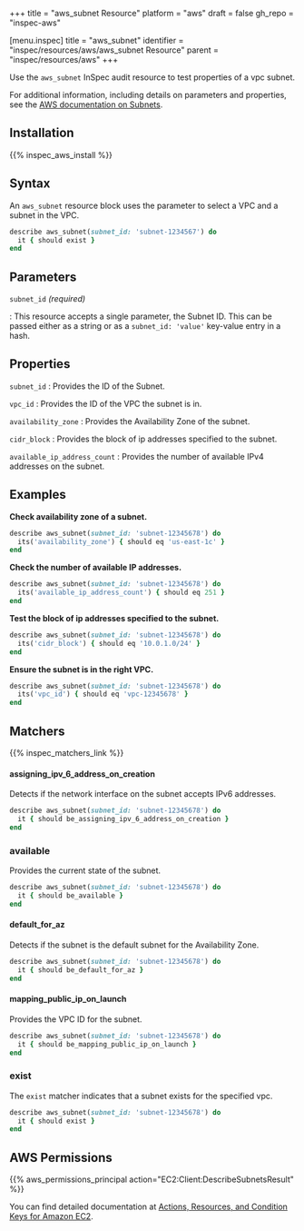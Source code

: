 +++
title = "aws_subnet Resource"
platform = "aws"
draft = false
gh_repo = "inspec-aws"

[menu.inspec]
title = "aws_subnet"
identifier = "inspec/resources/aws/aws_subnet Resource"
parent = "inspec/resources/aws"
+++

Use the `aws_subnet` InSpec audit resource to test properties of a vpc subnet.

For additional information, including details on parameters and properties, see the [AWS documentation on Subnets](https://docs.aws.amazon.com/vpc/latest/userguide/VPC_Subnets.html).

## Installation

{{% inspec_aws_install %}}

## Syntax

An `aws_subnet` resource block uses the parameter to select a VPC and a subnet in the VPC.

```ruby
describe aws_subnet(subnet_id: 'subnet-1234567') do
  it { should exist }
end
```

## Parameters

`subnet_id` _(required)_

: This resource accepts a single parameter, the Subnet ID.
  This can be passed either as a string or as a `subnet_id: 'value'` key-value entry in a hash.

## Properties

`subnet_id`
: Provides the ID of the Subnet.

`vpc_id`
: Provides the ID of the VPC the subnet is in.

`availability_zone`
: Provides the Availability Zone of the subnet.

`cidr_block`
: Provides the block of ip addresses specified to the subnet.

`available_ip_address_count`
: Provides the number of available IPv4 addresses on the subnet.

## Examples

**Check availability zone of a subnet.**

```ruby
describe aws_subnet(subnet_id: 'subnet-12345678') do
  its('availability_zone') { should eq 'us-east-1c' }
end
```

**Check the number of available IP addresses.**

```ruby
describe aws_subnet(subnet_id: 'subnet-12345678') do
  its('available_ip_address_count') { should eq 251 }
end
```

**Test the block of ip addresses specified to the subnet.**

```ruby
describe aws_subnet(subnet_id: 'subnet-12345678') do
  its('cidr_block') { should eq '10.0.1.0/24' }
end
```

**Ensure the subnet is in the right VPC.**

```ruby
describe aws_subnet(subnet_id: 'subnet-12345678') do
  its('vpc_id') { should eq 'vpc-12345678' }
end
```

## Matchers

{{% inspec_matchers_link %}}

#### assigning_ipv_6_address_on_creation

Detects if the network interface on the subnet accepts IPv6 addresses.

```ruby
describe aws_subnet(subnet_id: 'subnet-12345678') do
  it { should be_assigning_ipv_6_address_on_creation }
end
```

### available

Provides the current state of the subnet.

```ruby
describe aws_subnet(subnet_id: 'subnet-12345678') do
  it { should be_available }
end
```

#### default_for_az

Detects if the subnet is the default subnet for the Availability Zone.

```ruby
describe aws_subnet(subnet_id: 'subnet-12345678') do
  it { should be_default_for_az }
end
```

#### mapping_public_ip_on_launch

Provides the VPC ID for the subnet.

```ruby
describe aws_subnet(subnet_id: 'subnet-12345678') do
  it { should be_mapping_public_ip_on_launch }
end
```

### exist

The `exist` matcher indicates that a subnet exists for the specified vpc.

```ruby
describe aws_subnet(subnet_id: 'subnet-12345678') do
  it { should exist }
end
```

## AWS Permissions

{{% aws_permissions_principal action="EC2:Client:DescribeSubnetsResult" %}}

You can find detailed documentation at [Actions, Resources, and Condition Keys for Amazon EC2](https://docs.aws.amazon.com/IAM/latest/UserGuide/list_amazonec2.html).
